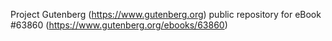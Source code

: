 Project Gutenberg (https://www.gutenberg.org) public repository for eBook #63860 (https://www.gutenberg.org/ebooks/63860)
